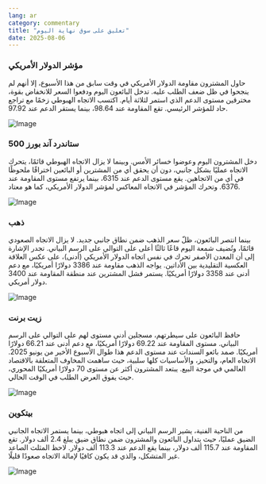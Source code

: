 ```yaml
---
lang: ar
category: commentary
title: "تعليق على سوق نهاية اليوم"
date: 2025-08-06
---
```


### مؤشر الدولار الأمريكي

حاول المشترون مقاومة الدولار الأمريكي في وقت سابق من هذا الأسبوع، إلا أنهم لم ينجحوا في ظل ضعف الطلب عليه. تدخل البائعون اليوم ودفعوا السعر للانخفاض بقوة، مخترقين مستوى الدعم الذي استمر لثلاثة أيام. اكتسب الاتجاه الهبوطي زخمًا مع تراجع حاد للمؤشر الرئيسي. تقع المقاومة عند 98.64، بينما يستقر الدعم عند 97.92.

![Image](https://markleighedu.github.io/img/Aug-2025/06-Aug-2025/usdindex.jpg)

### ستاندرد آند بورز 500

دخل المشترون اليوم وعوضوا خسائر الأمس. وبينما لا يزال الاتجاه الهبوطي قائمًا، يتحرك الاتجاه عمليًا بشكل جانبي، دون أن يحقق أي من المشترين أو البائعين اختراقًا ملحوظًا في أي من الاتجاهين. يقع مستوى الدعم عند 6315، بينما يرتفع مستوى المقاومة عند 6376. وتحرك المؤشر في الاتجاه المعاكس لمؤشر الدولار الأمريكي، كما هو معتاد.

![Image](https://markleighedu.github.io/img/Aug-2025/06-Aug-2025/sp500.jpg)

### ذهب

بينما انتصر البائعون، ظلّ سعر الذهب ضمن نطاق جانبي جديد. لا يزال الاتجاه الصعودي قائمًا، وتُضيف شمعة اليوم قاعًا ثالثًا أعلى على التوالي على الرسم البياني. تجدر الإشارة إلى أن المعدن الأصفر تحرك في نفس اتجاه الدولار الأمريكي (أدنى)، على عكس العلاقة العكسية التقليدية بين الأداتين. يواجه الذهب مقاومة عند 3386 دولارًا أمريكيًا، مع دعم أدنى عند 3358 دولارًا أمريكيًا. يستمر فشل المشترين عند منطقة المقاومة عند 3400 دولار أمريكي.

![Image](https://markleighedu.github.io/img/Aug-2025/06-Aug-2025/gold.jpg)

### زيت برنت

حافظ البائعون على سيطرتهم، مسجلين أدنى مستوى لهم على التوالي على الرسم البياني. مستوى المقاومة عند 69.22 دولارًا أمريكيًا، مع دعم أدنى عند 66.21 دولارًا أمريكيًا. صمد بائعو السندات عند مستوى الدعم هذا طوال الأسبوع الأخير من يونيو 2025. الاتجاه العام، والتحيز، والأساسيات كلها سلبية، حيث ساهمت المخاوف المتعلقة بالاقتصاد العالمي في موجة البيع. يبتعد المشترون أكثر عن مستوى 70 دولارًا أمريكيًا المحوري، حيث يفوق العرض الطلب في الوقت الحالي.

![Image](https://markleighedu.github.io/img/Aug-2025/06-Aug-2025/brentoil.jpg)

### بيتكوين

من الناحية الفنية، يشير الرسم البياني إلى اتجاه هبوطي، بينما يستمر الاتجاه الجانبي الضيق عمليًا، حيث يتداول البائعون والمشترون ضمن نطاق ضيق يبلغ 2.4 ألف دولار. تقع المقاومة عند 115.7 ألف دولار، بينما يقع الدعم عند 113.3 ألف دولار. لاحظ المثلث الصاعد غير المتشكل، والذي قد يكون كافيًا لإمالة الاتجاه صعودًا قليلًا.

![Image](https://markleighedu.github.io/img/Aug-2025/06-Aug-2025/bitcoin.jpg)


